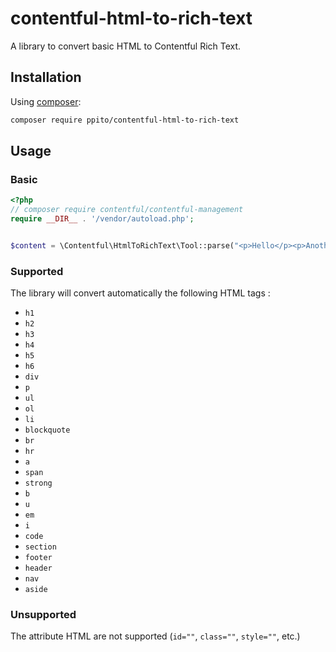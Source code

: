 # contentful-html-to-rich-text

A library to convert basic HTML to Contentful Rich Text.

## Installation

Using [composer](https://getcomposer.org/):

```sh
composer require ppito/contentful-html-to-rich-text
```

## Usage

### Basic

```php
<?php
// composer require contentful/contentful-management
require __DIR__ . '/vendor/autoload.php';


$content = \Contentful\HtmlToRichText\Tool::parse("<p>Hello</p><p>Another with <strong>bold maybe?</strong></p>");
```

### Supported

The library will convert automatically the following HTML tags :

- `h1`
- `h2`
- `h3`
- `h4`
- `h5`
- `h6`
- `div`
- `p`
- `ul`
- `ol`
- `li`
- `blockquote`
- `br`
- `hr`
- `a`
- `span`
- `strong`
- `b`
- `u`
- `em`
- `i`
- `code`
- `section`
- `footer`
- `header`
- `nav`
- `aside`

### Unsupported
The attribute HTML are not supported (`id=""`, `class=""`, `style=""`, etc.)
